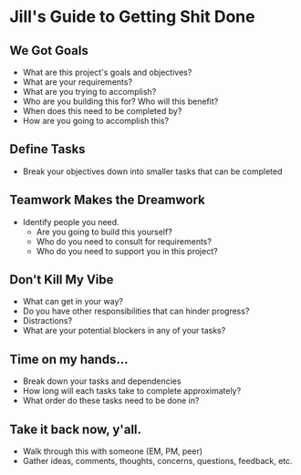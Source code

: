 # Jill's Guide to Getting Shit Done

## We Got Goals
- What are this project's goals and objectives?
- What are your requirements?
- What are you trying to accomplish?
- Who are you building this for? Who will this benefit?
- When does this need to be completed by?
- How are you going to accomplish this?

## Define Tasks
- Break your objectives down into smaller tasks that can be completed

## Teamwork Makes the Dreamwork
- Identify people you need.
    - Are you going to build this yourself?
    - Who do you need to consult for requirements?
    - Who do you need to support you in this project?

## Don't Kill My Vibe
- What can get in your way?
- Do you have other responsibilities that can hinder progress?
- Distractions?
- What are your potential blockers in any of your tasks?

## Time on my hands...
- Break down your tasks and dependencies
- How long will each tasks take to complete approximately?
- What order do these tasks need to be done in?

## Take it back now, y'all.
- Walk through this with someone (EM, PM, peer)
- Gather ideas, comments, thoughts, concerns, questions, feedback, etc.